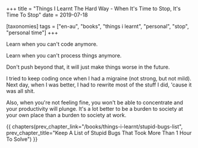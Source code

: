 +++
title = "Things I Learnt The Hard Way - When It's Time to Stop, It's Time To Stop"
date = 2019-07-18

[taxonomies]
tags = ["en-au", "books", "things i learnt", "personal", "stop", "personal time"]
+++

Learn when you can't code anymore.

<!-- more -->

Learn when you can't process things anymore.

Don't push beyond that, it will just make things worse in the future.

I tried to keep coding once when I had a migraine (not strong, but not mild).
Next day, when I was better, I had to rewrite most of the stuff I did, 'cause
it was all shit.

Also, when you're not feeling fine, you won't be able to concentrate and your
productivity will plunge. It's a lot better to be a burden to society at your
own place than a burden to society at work.

{{ chapters(prev_chapter_link="/books/things-i-learnt/stupid-bugs-list", prev_chapter_title="Keep A List of Stupid Bugs That Took More Than 1 Hour To Solve") }}
